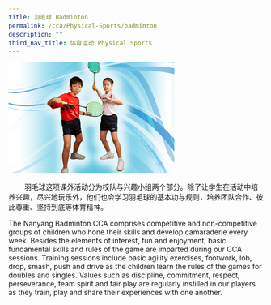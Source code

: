 ```yaml
---
title: 羽毛球 Badminton
permalink: /cca/Physical-Sports/badminton
description: ""
third_nav_title: 体育运动 Physical Sports
---
```


<img src="/images/Badminton.jpeg" 
     style="width:65%">

<p>&nbsp; &nbsp; &nbsp; &nbsp; 羽毛球这项课外活动分为校队与兴趣小组两个部分。除了让学生在活动中培养兴趣，尽兴地玩乐外，他们也会学习羽毛球的基本功与规则，培养团队合作、彼此尊重、坚持到底等体育精神。</p>
<p>The Nanyang Badminton CCA comprises competitive and non-competitive groups of children who hone their skills and develop camaraderie every week. Besides the elements of interest, fun and enjoyment, basic fundamental skills and rules of the game are imparted during our CCA sessions. Training sessions include basic agility exercises, footwork, lob, drop, smash, push and drive as the children learn the rules of the games for doubles and singles. Values such as discipline, commitment, respect, perseverance, team spirit and fair play are regularly instilled in our players as they train, play and share their experiences with one another.</p>